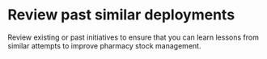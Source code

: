 # Review past similar deployments

Review existing or past initiatives to ensure that you can learn lessons from similar attempts to improve pharmacy stock management.
